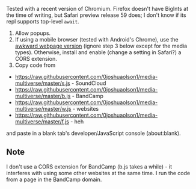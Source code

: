 Tested with a recent version of Chromium. Firefox doesn't have BigInts at the time of writing, but Safari preview release 59 does; I don't know if its repl supports top-level `await`.

1. Allow popups.
2. If using a mobile browser (tested with Android's Chrome), use the [awkward webpage version](https://0joshuaolson1.github.io/media-multiverse-mobile/) (ignore step 3 below except for the media types). Otherwise, install and enable (change a setting in Safari?) a CORS extension.
3. Copy code from
- https://raw.githubusercontent.com/0joshuaolson1/media-multiverse/master/s.js - SoundCloud
- https://raw.githubusercontent.com/0joshuaolson1/media-multiverse/master/b.js - BandCamp
- https://raw.githubusercontent.com/0joshuaolson1/media-multiverse/master/w.js - websites
- https://raw.githubusercontent.com/0joshuaolson1/media-multiverse/master/f.js - heh

and paste in a blank tab's developer/JavaScript console (about:blank).

## Note

I don't use a CORS extension for BandCamp (b.js takes a while) - it interferes with using some other websites at the same time. I run the code from a page in the BandCamp domain.
